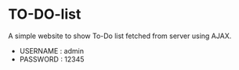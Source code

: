 # TO-DO-list
A simple website to show To-Do list fetched from server using AJAX.
* USERNAME : admin
* PASSWORD : 12345
